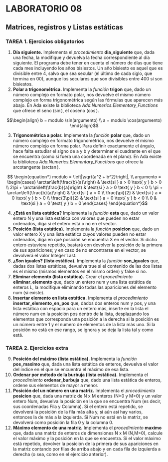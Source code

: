 # LABORATORIO 08
## Matrices, registros y Listas estáticas
### TAREA 1. Ejercicios obligatorios
1. **Día siguiente.** Implementa el _procedimiento_ **dia_siguiente** que, dada una fecha, la modifique y devuelva la fecha correspondiente al día siguiente. El programa debe tener en cuenta el número de días que tiene cada mes incluyendo los años bisiestos. Un año bisiesto es aquel que es divisible entre 4, salvo que sea secular (el último de cada siglo, que termina en 00), aunque los seculares que son divisibles entre 400 sí son bisiestos.
2. **Polar a trigonométrica.** Implementa la _función_ **trigon** que, dado un número complejo en formato polar, nos devuelve el mismo número complejo en forma trigonométrica según las fórmulas que aparecen más abajo. En Ada existe la biblioteca _Ada.Numerics.Elementary_Functions_ que ofrece el seno ($\sin$), el coseno ($\cos$).
  ```math
  \begin{align}
    b = modulo \sin(argumento) \\
    a = modulo \cos(argumento)
  \end{align}
  ```
3. **Trigonométrica a polar.** Implementa la _función_ **polar** que, dado un número complejo en formato trigonométrico, nos devuelve el mismo número complejo en forma polar. Para definir exactamente el ángulo, hace falta estudiar el signo de a y b y determinar el cuadrante en el que se encuentra (como si fuera una coordenada en el plano). En Ada existe la biblioteca _Ada.Numerics.Elementary_Functions_ que ofrece la arcotangente ($\arctan$).
  ```math
    \begin{equation*}
      modulo = \left|\sqrt{a^2 + b^2}\right|,  \\
      argumento = \begin{cases}
        \arctan\left(\frac{b}{a}\right) & \text{si } a > 0 \text{ y } b > 0 \\
        2\pi + \arctan\left(\frac{b}{a}\right) & \text{si } a > 0 \text{ y } b < 0 \\
        \pi + \arctan\left(\frac{b}{a}\right) & \text{si } a < 0 \\
        \frac{\pi}{2} & \text{si } a = 0 \text{ y } b > 0 \\
        \frac{3\pi}{2} & \text{si } a = 0 \text{ y } b < 0 \\
        0 & \text{si } a = 0 \text{ y } b = 0
       \end{cases}
    \end{equation*}
  ```
4. **¿Está en lista estática?** Implementa la _función_ **esta** que, dado un valor entero N y una lista estática con valores que pueden no estar ordenados, diga si el entero está o no en el vector.
5. **Posición (lista estática).** Implementa la _función_ **posicion** que, dado un valor entero X y una lista estática cuyos valores pueden no estar ordenados, diga en qué posición se encuentra X en el vector. Si dicho entero estuviera repetido, bastará con devolver la posición de la primera de sus apariciones; y en caso de no encontrarse en el vector, se devolverá el valor Integer’Last.
6. **¿Son iguales? (lista estática).** Implementa la _función_ **son_iguales** que, dadas dos listas estáticas, devuelva true si el contenido de las dos listas es el mismo (mismos elementos en el mismo orden) y false si no.
7. **Eliminar elemento (lista estática).** Crear el _procedimiento_ **eliminar_elemento** que, dado un entero num y una lista estática de enteros L, la modifique eliminando todas las apariciones del elemento num (si existe).
8. **Insertar elemento en lista estática.** Implementa el _procedimiento_ **insertar_elemento_en_pos** que, dados dos enteros num y pos, y una lista estática con espacio para un entero más, inserte en la lista el número num en la posición pos dentro de la lista, desplazando los elementos que corresponda una posición a la derecha si la posición es un número entre 1 y el numero de elementos de la lista más uno. Si la posición no está en ese rango, se ignora y se deja la lista tal y como está.
### TAREA 2. Ejercicios extra
9. **Posición del máximo (lista estática).** Implementa la _función_ **pos_maximo** que, dada una lista estática de enteros, devuelva el valor del índice en el que se encuentra el máximo de esa lista.
10. **Ordenar por método de la burbuja (lista estática).** Implementa el _procedimiento_ **ordenar_burbuja** que, dado una lista estática de enteros, ordene sus elementos de mayor a menor.
11. **Posición del un número en una matriz.** Implementa el _procedimiento_ **posicion** que, dada una matriz de N x M enteros (N>0 y M>0) y un valor entero Num, devuelva la posición en la que se encuentra Num (es decir, sus coordenadas Fila y Columna). Si el entero está repetido, se devolverá la posición de la fila más alta y, si aún así hay varios, entonces la de más a la izquierda. Si Num no está en la matriz, se devolverá como posición la fila 0 y la columna 0.
12. **Máximo elemento de una matriz.** Implementa el _procedimiento_ **maximo** que, dada una matriz de enteros de dimensiones N x M (N,M>0), calcule el valor máximo y la posición en la que se encuentra. Si el valor máximo está repetido, devolver la posición de la primera de sus apariciones en la matriz contando por filas de arriba abajo y en cada fila de izquierda a derecha (o sea, como en el ejercicio anterior).
